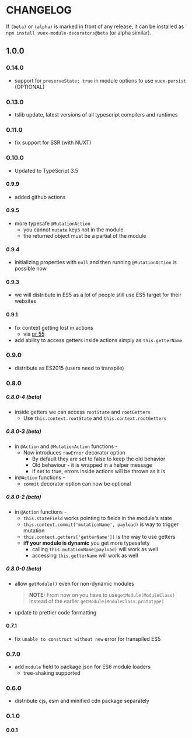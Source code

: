 # CHANGELOG

If `(beta)` or `(alpha)` is marked in front of any release, it can be
installed as `npm install vuex-module-decorators@beta` (or alpha similar).

## 1.0.0

### 0.14.0

- support for `preserveState: true` in module options to use `vuex-persist` (OPTIONAL)

### 0.13.0

- tslib update, latest versions of all typescript compilers and runtimes

### 0.11.0

- fix support for SSR (with NUXT)

### 0.10.0

- Updated to TypeScript 3.5

#### 0.9.9

- added github actions

#### 0.9.5

- more typesafe `@MutationAction`
  - you cannot `mutate` keys not in the module
  - the returned object must be a partial of the module

#### 0.9.4

- initializing properties with `null` and then running `@MutationAction` is possible now

#### 0.9.3

- we will distribute in ES5 as a lot of people still use ES5 target for their websites

#### 0.9.1

- fix context getting lost in actions
  - via [pr 55](https://github.com/championswimmer/vuex-module-decorators/pull/55)
- add ability to access getters inside actions simply as `this.getterName`

### 0.9.0

- distribute as ES2015 (users need to transpile)

### 0.8.0

##### 0.8.0-4 (beta)

- inside getters we can access `rootState` and `rootGetters`
  - Use `this.context.rootState` and `this.context.rootGetters`

##### 0.8.0-3 (beta)

- in `@Action` and `@MutationAction` functions -
  - Now introduces `rawError` decorator option
    - By default they are set to false to keep the old behavior
    - Old behaviour - it is wrapped in a helper message
    - If set to true, errors inside actions will be thrown as it is
- in`@Action` functions -
  - `commit` decorator option can now be optional

##### 0.8.0-2 (beta)

- in `@Action` functions -
  - `this.stateField` works pointing to fields in the module's state
  - `this.context.commit('mutationName', payload)` is way to trigger mutation
  - `this.context.getters['getterName'])` is the way to use getters
  - **iff your module is dynamic** you get more typesafety
    - calling `this.mutationName(payload)` will work as well
    - accessing `this.getterName` will work as well

##### 0.8.0-0 (beta)

- allow `getModule()` even for non-dynamic modules

  > **NOTE:** From now on you have to use`getModule(ModuleClass)`
  > instead of the earlier `getModule(ModuleClass.prototype)`

- update to prettier code formatting

#### 0.7.1

- fix `unable to construct without new` error for transpiled ES5

### 0.7.0

- add `module` field to package.json for ES6 module loaders
  - tree-shaking supported

### 0.6.0

- distribute cjs, esm and minified cdn package separately

### 0.1.0

#### 0.0.1
